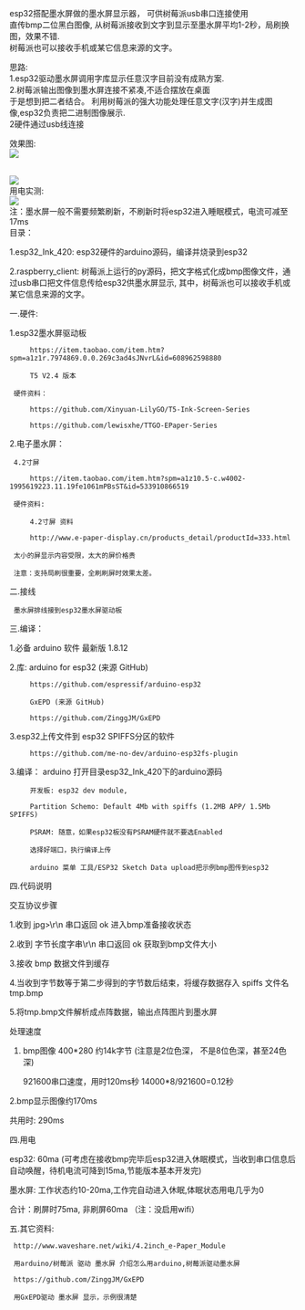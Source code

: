
esp32搭配墨水屏做的墨水屏显示器， 可供树莓派usb串口连接使用  <br/>
直传bmp二位黑白图像, 从树莓派接收到文字到显示至墨水屏平均1-2秒，局刷换图，效果不错.<br/>
树莓派也可以接收手机或某它信息来源的文字。<br/>

思路:  <br/>
1.esp32驱动墨水屏调用字库显示任意汉字目前没有成熟方案. <br/>
2.树莓派输出图像到墨水屏连接不紧凑,不适合摆放在桌面<br/>
于是想到把二者结合。 利用树莓派的强大功能处理任意文字(汉字)并生成图像,esp32负责把二进制图像展示.<br/>
2硬件通过usb线连接<br/>

效果图:
<br/>
<img src= 'https://raw.githubusercontent.com/lixy123/esp32_Ink-esp32-/master/ink_3.jpg' /> 

<br/>
<img src= 'https://raw.githubusercontent.com/lixy123/esp32_Ink-esp32-/master/ink_1.jpg' /> 
<br/>
用电实测:
<br/>
<img src= 'https://raw.githubusercontent.com/lixy123/esp32_Ink-esp32-/master/ink_2.jpg' /> 
<br/>
 注：墨水屏一般不需要频繁刷新，不刷新时将esp32进入睡眠模式，电流可减至17ms
 <br/>
 目录：
 
 1.esp32_Ink_420: esp32硬件的arduino源码，编译并烧录到esp32
 
 2.raspberry_client: 树莓派上运行的py源码，把文字格式化成bmp图像文件，通过usb串口把文件信息传给esp32供墨水屏显示, 其中，树莓派也可以接收手机或某它信息来源的文字。
 
 
  一.硬件:

  1.esp32墨水屏驱动板

         https://item.taobao.com/item.htm?spm=a1z1r.7974869.0.0.269c3ad4sJNvrL&id=608962598880

         T5 V2.4 版本      

     硬件资料：

         https://github.com/Xinyuan-LilyGO/T5-Ink-Screen-Series

         https://github.com/lewisxhe/TTGO-EPaper-Series      

  2.电子墨水屏：

     4.2寸屏

         https://item.taobao.com/item.htm?spm=a1z10.5-c.w4002-1995619223.11.19fe1061mPBsST&id=533910866519

     硬件资料:

         4.2寸屏 资料

         http://www.e-paper-display.cn/products_detail/productId=333.html

     太小的屏显示内容受限，太大的屏价格贵

     注意：支持局刷很重要，全刷刷屏时效果太差。

  二.接线

     墨水屏排线接到esp32墨水屏驱动板

  三.编译：

  1.必备 arduino 软件 最新版 1.8.12

  2.库:  arduino for esp32 (来源 GitHub)

         https://github.com/espressif/arduino-esp32

         GxEPD (来源 GitHub)

         https://github.com/ZinggJM/GxEPD

  3.esp32上传文件到 esp32 SPIFFS分区的软件

         https://github.com/me-no-dev/arduino-esp32fs-plugin

  3.编译：
         arduino 打开目录esp32_Ink_420下的arduino源码

         开发板: esp32 dev module,

         Partition Schemo: Default 4Mb with spiffs (1.2MB APP/ 1.5Mb SPIFFS)

         PSRAM: 随意，如果esp32板没有PSRAM硬件就不要选Enabled

         选择好端口，执行编译上传

         arduino 菜单 工具/ESP32 Sketch Data upload把示例bmp图传到esp32

  四.代码说明

  交互协议步骤

  1.收到 jpg>\r\n   串口返回 ok 进入bmp准备接收状态

  2.收到 字节长度字串\r\n 串口返回 ok 获取到bmp文件大小

  3.接收 bmp 数据文件到缓存 

  4.当收到字节数等于第二步得到的字节数后结束，将缓存数据存入 spiffs 文件名tmp.bmp

  5.将tmp.bmp文件解析成点阵数据，输出点阵图片到墨水屏

  处理速度

  1. bmp图像 400*280 约14k字节 (注意是2位色深， 不是8位色深，甚至24色深)

     921600串口速度，用时120ms秒   14000*8/921600=0.12秒

  2.bmp显示图像约170ms

  共用时: 290ms

  四.用电

  esp32: 60ma (可考虑在接收bmp完毕后esp32进入休眠模式，当收到串口信息后自动唤醒，待机电流可降到15ma,节能版本基本开发完)

  墨水屏: 工作状态约10-20ma,工作完自动进入休眠,体眠状态用电几乎为0

  合计：刷屏时75ma, 非刷屏60ma （注：没启用wifi）

  五.其它资料:          

     http://www.waveshare.net/wiki/4.2inch_e-Paper_Module

     用arduino/树莓派 驱动 墨水屏 介绍怎么用arduino,树莓派驱动墨水屏

     https://github.com/ZinggJM/GxEPD

     用GxEPD驱动 墨水屏 显示，示例很清楚
